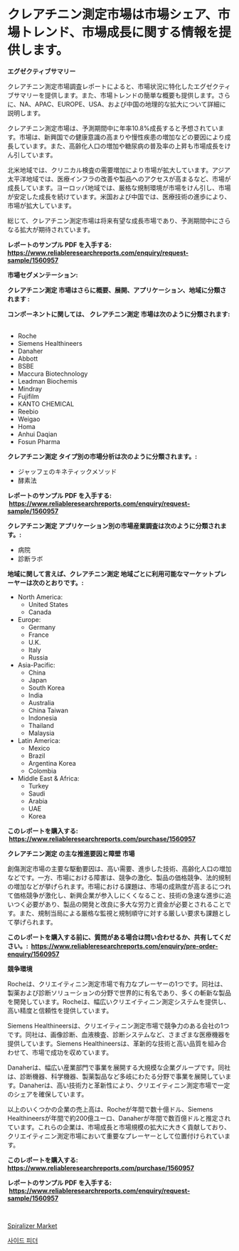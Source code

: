 <p><h1>クレアチニン測定市場は市場シェア、市場トレンド、市場成長に関する情報を提供します。</h1></p><p><strong>エグゼクティブサマリー</strong></p>
<p><p>クレアチニン測定市場調査レポートによると、市場状況に特化したエグゼクティブサマリーを提供します。また、市場トレンドの簡単な概要も提供します。さらに、NA、APAC、EUROPE、USA、および中国の地理的な拡大について詳細に説明します。</p><p>クレアチニン測定市場は、予測期間中に年率10.8%成長すると予想されています。市場は、新興国での健康意識の高まりや慢性疾患の増加などの要因により成長しています。また、高齢化人口の増加や糖尿病の普及率の上昇も市場成長をけん引しています。</p><p>北米地域では、クリニカル検査の需要増加により市場が拡大しています。アジア太平洋地域では、医療インフラの改善や製品へのアクセスが高まるなど、市場が成長しています。ヨーロッパ地域では、厳格な規制環境が市場をけん引し、市場が安定した成長を続けています。米国および中国では、医療技術の進歩により、市場が拡大しています。</p><p>総じて、クレアチニン測定市場は将来有望な成長市場であり、予測期間中にさらなる拡大が期待されています。</p></p>
<p><strong>レポートのサンプル PDF を入手する: <a href="https://www.reliableresearchreports.com/enquiry/request-sample/1560957">https://www.reliableresearchreports.com/enquiry/request-sample/1560957</a></strong></p>
<p><strong>市場セグメンテーション:</strong></p>
<p><strong> クレアチニン測定 市場はさらに概要、展開、アプリケーション、地域に分類されます :</strong></p>
<p><strong>コンポーネントに関しては、 クレアチニン測定 市場は次のように分類されます: &nbsp;</strong></p>
<p><ul><li>Roche</li><li>Siemens Healthineers</li><li>Danaher</li><li>Abbott</li><li>BSBE</li><li>Maccura Biotechnology</li><li>Leadman Biochemis</li><li>Mindray</li><li>Fujifilm</li><li>KANTO CHEMICAL</li><li>Reebio</li><li>Weigao</li><li>Homa</li><li>Anhui Daqian</li><li>Fosun Pharma</li></ul></p>
<p><strong> クレアチニン測定 タイプ別の市場分析は次のように分類されます。:</strong></p>
<p><ul><li>ジャッフェのキネティックメソッド</li><li>酵素法</li></ul></p>
<p><strong>レポートのサンプル PDF を入手する: &nbsp;<a href="https://www.reliableresearchreports.com/enquiry/request-sample/1560957">https://www.reliableresearchreports.com/enquiry/request-sample/1560957</a></strong></p>
<p><strong> クレアチニン測定 アプリケーション別の市場産業調査は次のように分類されます。:</strong></p>
<p><ul><li>病院</li><li>診断ラボ</li></ul></p>
<p><strong>地域に関して言えば、クレアチニン測定 地域ごとに利用可能なマーケットプレーヤーは次のとおりです。:</strong></p>
<p><ul>
    <li>
        North America:
        <ul>
            <li>United States</li>
            <li>Canada</li>
        </ul>
    </li>
    <li>
        Europe:
        <ul>
            <li>Germany</li>
            <li>France</li>
            <li>U.K.</li>
            <li>Italy</li>
            <li>Russia</li>
        </ul>
    </li>
    <li>
        Asia-Pacific:
        <ul>
            <li>China</li>
            <li>Japan</li>
            <li>South Korea</li>
            <li>India</li>
            <li>Australia</li>
            <li>China Taiwan</li>
            <li>Indonesia</li>
            <li>Thailand</li>
            <li>Malaysia</li>
        </ul>
    </li>
    <li>
        Latin America:
        <ul>
            <li>Mexico</li>
            <li>Brazil</li>
            <li>Argentina Korea</li>
            <li>Colombia</li>
        </ul>
    </li>
    <li>
        Middle East & Africa:
        <ul>
            <li>Turkey</li>
            <li>Saudi</li>
            <li>Arabia</li>
            <li>UAE</li>
            <li>Korea</li>
        </ul>
    </li>
    </ul></p>
<p><strong>このレポートを購入する: &nbsp;<a href="https://www.reliableresearchreports.com/purchase/1560957">https://www.reliableresearchreports.com/purchase/1560957</a></strong></p>
<p><strong>クレアチニン測定 の主な推進要因と障壁 市場</strong></p>
<p><p>創傷測定市場の主要な駆動要因は、高い需要、進歩した技術、高齢化人口の増加などです。一方、市場における障害は、競争の激化、製品の価格競争、法的規制の増加などが挙げられます。市場における課題は、市場の成熟度が高まるにつれて価格競争が激化し、新興企業が参入しにくくなること、技術の急速な進歩に追いつく必要があり、製品の開発と改良に多大な労力と資金が必要とされることです。また、規制当局による厳格な監視と規制順守に対する厳しい要求も課題として挙げられます。</p></p>
<p><strong>このレポートを購入する前に、質問がある場合は問い合わせるか、共有してください。:&nbsp; <a href="https://www.reliableresearchreports.com/enquiry/pre-order-enquiry/1560957">https://www.reliableresearchreports.com/enquiry/pre-order-enquiry/1560957</a></strong></p>
<p><strong>競争環境</strong></p>
<p><p>Rocheは、クリエイティニン測定市場で有力なプレーヤーの1つです。同社は、製薬および診断ソリューションの分野で世界的に有名であり、多くの斬新な製品を開発しています。Rocheは、幅広いクリエイティニン測定システムを提供し、高い精度と信頼性を提供しています。</p><p>Siemens Healthineersは、クリエイティニン測定市場で競争力のある会社の1つです。同社は、画像診断、血液検査、診断システムなど、さまざまな医療機器を提供しています。Siemens Healthineersは、革新的な技術と高い品質を組み合わせて、市場で成功を収めています。</p><p>Danaherは、幅広い産業部門で事業を展開する大規模な企業グループです。同社は、診断機器、科学機器、製薬製品など多岐にわたる分野で事業を展開しています。Danaherは、高い技術力と革新性により、クリエイティニン測定市場で一定のシェアを確保しています。</p><p>以上のいくつかの企業の売上高は、Rocheが年間で数十億ドル、Siemens Healthineersが年間で約200億ユーロ、Danaherが年間で数百億ドルと推定されています。これらの企業は、市場成長と市場規模の拡大に大きく貢献しており、クリエイティニン測定市場において重要なプレーヤーとして位置付けられています。</p></p>
<p><strong>このレポートを購入する: &nbsp; <a href="https://www.reliableresearchreports.com/purchase/1560957">https://www.reliableresearchreports.com/purchase/1560957</a></strong></p>
<p><strong>レポートのサンプル PDF を入手する: &nbsp;<a href="https://www.reliableresearchreports.com/enquiry/request-sample/1560957">https://www.reliableresearchreports.com/enquiry/request-sample/1560957</a></strong><strong></strong></p>
<p>&nbsp;</p>
<p><p><a href="https://github.com/santosh758595/Market-Research-Report-List-3/blob/main/spiralizer-market.md">Spiralizer Market</a></p><p><a href="https://github.com/lzuwsfreyoq70/Market-Research-Report-List-1/blob/main/54704345385.md">사이드 피더</a></p></p>